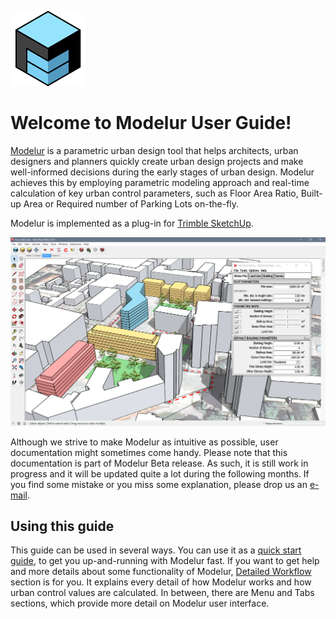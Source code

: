 ![Modelur Logo](img/modelur_120x120.png)

Welcome to Modelur User Guide!
===================

[Modelur](https://modelur.eu) is a parametric urban design tool that helps architects, urban designers and planners quickly create urban design projects and make well-informed decisions during the early stages of urban design. Modelur achieves this by employing parametric modeling approach and real-time calculation of key urban control parameters, such as Floor Area Ratio, Built-up Area or Required number of Parking Lots on-the-fly.

Modelur is implemented as a plug-in for [Trimble SketchUp](http://www.sketchup.com).

![Modelur screenshot](img/modelur_beta.png)

Although we strive to make Modelur as intuitive as possible, user documentation might sometimes come handy. Please note that this documentation is part of Modelur Beta release. As such, it is still work in progress and it will be updated quite a lot during the following months. If you find some mistake or you miss some explanation, please drop us an [e-mail](mailto:support@modelur.com).

Using this guide
----------------

This guide can be used in several ways. You can use it as a [quick start guide](quickstart), to get you up-and-running with Modelur fast. If you want to get help and more details about some functionality of Modelur, [Detailed Workflow](detailed-workflow) section is for you. It explains every detail of how Modelur works and how urban control values are calculated. In between, there are Menu and Tabs sections, which provide more detail on Modelur user interface.